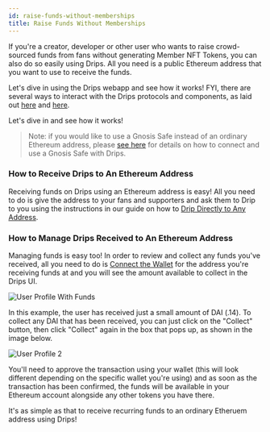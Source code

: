 ```yaml
---
id: raise-funds-without-memberships
title: Raise Funds Without Memberships
---
```


If you're a creator, developer or other user who wants to raise crowd-sourced funds from fans without generating Member NFT Tokens, you can also do so easily using Drips. All you need is a public Ethereum address that you want to use to receive the funds.

Let's dive in using the Drips webapp and see how it works! FYI, there are several ways to interact with the Drips protocols and components, as laid out [here][ad] and [here][to].


Let's dive in and see how it works!

> Note: if you would like to use a Gnosis Safe instead of an ordinary Ethereum address,
please [see here][gs] for details on how to connect and use a Gnosis Safe with Drips.

### How to Receive Drips to An Ethereum Address

Receiving funds on Drips using an Ethereum address is easy! All you need to do is give
the address to your fans and supporters and ask them to Drip to you using the instructions
in our guide on how to [Drip Directly to Any Address][dd].

### How to Manage Drips Received to An Ethereum Address

Managing funds is easy too! In order to review and collect any funds you've received, all
you need to do is [Connect the Wallet][cw] for the address you're receiving funds at
and you will see the amount available to collect in the Drips UI.

![User Profile With Funds][r1]

In this example, the user has received just a small amount of DAI (.14). To collect any
DAI that has been received, you can just click on the "Collect" button, then click "Collect"
again in the box that pops up, as shown in the image below.

![User Profile 2][r2]

You'll need to approve the transaction using your wallet (this will look different depending
on the specific wallet you're using) and as soon as the transaction has been confirmed, the funds will 
be available in your Ethereum account alongside any other tokens you have there.

It's as simple as that to receive recurring funds to an ordinary Etheruem address using Drips!

[ad]: accessing-drips.md
[to]: for-developers/technical-overview.md
[cw]: connect-a-wallet.md
[gs]: using-drips/using-a-gnosis-safe.md
[dd]: using-drips/drip-directly-to-any-address.md
[r1]: /img/drips_raise1.png
[r2]: /img/drips_raise2.png
